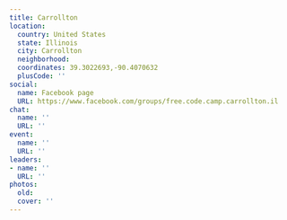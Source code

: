 ```yaml
---
title: Carrollton
location:
  country: United States
  state: Illinois
  city: Carrollton
  neighborhood: 
  coordinates: 39.3022693,-90.4070632
  plusCode: ''
social:
  name: Facebook page
  URL: https://www.facebook.com/groups/free.code.camp.carrollton.il
chat:
  name: ''
  URL: ''
event:
  name: ''
  URL: ''
leaders:
- name: ''
  URL: ''
photos:
  old: 
  cover: ''
---
```

